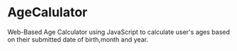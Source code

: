 # AgeCalulator
Web-Based Age Calculator using JavaScript to calculate user's ages based on their submitted date of birth,month and year. 
